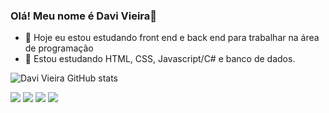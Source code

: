 ### Olá! Meu nome é Davi Vieira👋



- 🔭 Hoje eu estou estudando front end e back end para trabalhar na área de programação
- 🌱 Estou estudando HTML, CSS, Javascript/C# e banco de dados.

![Davi Vieira GitHub stats](https://github-readme-stats.vercel.app/api?username=Davivieira&theme=dark&show_icons=true)
<div>
<a href= "https://www.linkedin.com/in/davi-vieira-b033aa232/"> <img src = "https://img.shields.io/badge/LinkedIn-0077B5?style=for-the-badge&logo=linkedin&logoColor=white" target="_blank"></a>
<a href= "https://www.instagram.com/sdavivieira/"> <img src = "https://img.shields.io/badge/Instagram-E4405F?style=for-the-badge&logo=instagram&logoColor=white" target="_blank"></a>
<a href= "https://www.facebook.com/davi.vieira.5/"> <img src = "https://img.shields.io/badge/Facebook-1877F2?style=for-the-badge&logo=facebook&logoColor=white" target="_blank"></a>
<a href= "https://twitter.com/sdavivieira"> <img src = "https://img.shields.io/badge/Twitter-1DA1F2?style=for-the-badge&logo=twitter&logoColor=white" target="_blank"></a>

